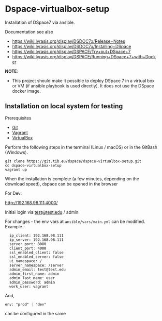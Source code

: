 # Dspace-virtualbox-setup

Installation of DSpace7 via ansible.

Documentation see also
* https://wiki.lyrasis.org/display/DSDOC7x/Release+Notes
* https://wiki.lyrasis.org/display/DSDOC7x/Installing+DSpace
* https://wiki.lyrasis.org/display/DSPACE/Try+out+DSpace+7
* https://wiki.lyrasis.org/display/DSPACE/Running+DSpace+7+with+Docker

**NOTE**:
* This project should make it possible to deploy DSpace 7 in a virtual box or VM (if ansible playbook is used directly). It does not use the DSpace docker image.

## Installation on local system for testing

Prerequisites
* [Git](https://git-scm.com/downloads)
* [Vagrant](https://www.vagrantup.com/downloads.html)
* [VirtualBox](https://www.virtualbox.org/wiki/Downloads)

Perform the following steps in the terminal (Linux / macOS) or in the GitBash (Windows).
```
git clone https://git.tib.eu/dspace/dspace-virtualbox-setup.git
cd dspace-virtualbox-setup
vagrant up
```

When the installation is complete (a few minutes, depending on the download speed), dspace can be opened in the browser

For Dev:

<http://192.168.98.111:4000/>

Initial login via test@test.edu / admin

For changes - the env vars at `ansible/vars/main.yml` can be modified. Example - 
```
  ip_client: 192.168.98.111
  ip_server: 192.168.98.111
  server_port: 8080
  client_port: 4000
  ssl_enabled_client: false
  ssl_enabled_server: false
  ui_namespace: /
  server_namespace: /server 
  admin_email: test@test.edu
  admin_first_name: admin
  admin_last_name: user
  admin_password: admin
  work_user: vagrant

```
And, 

```
env: "prod" | "dev" 
```

can be configured in the same